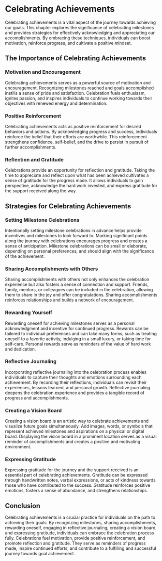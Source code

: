 Celebrating Achievements
=================================

Celebrating achievements is a vital aspect of the journey towards achieving our goals. This chapter explores the significance of celebrating milestones and provides strategies for effectively acknowledging and appreciating our accomplishments. By embracing these techniques, individuals can boost motivation, reinforce progress, and cultivate a positive mindset.

The Importance of Celebrating Achievements
------------------------------------------

### Motivation and Encouragement

Celebrating achievements serves as a powerful source of motivation and encouragement. Recognizing milestones reached and goals accomplished instills a sense of pride and satisfaction. Celebration fuels enthusiasm, ignites passion, and inspires individuals to continue working towards their objectives with renewed energy and determination.

### Positive Reinforcement

Celebrating achievements acts as positive reinforcement for desired behaviors and actions. By acknowledging progress and success, individuals reinforce the belief that their efforts are worthwhile. This reinforcement strengthens confidence, self-belief, and the drive to persist in pursuit of further accomplishments.

### Reflection and Gratitude

Celebrations provide an opportunity for reflection and gratitude. Taking the time to appreciate and reflect upon what has been achieved cultivates a sense of gratitude for the progress made. It allows individuals to gain perspective, acknowledge the hard work invested, and express gratitude for the support received along the way.

Strategies for Celebrating Achievements
---------------------------------------

### Setting Milestone Celebrations

Intentionally setting milestone celebrations in advance helps provide incentives and milestones to look forward to. Marking significant points along the journey with celebrations encourages progress and creates a sense of anticipation. Milestone celebrations can be small or elaborate, depending on personal preferences, and should align with the significance of the achievement.

### Sharing Accomplishments with Others

Sharing accomplishments with others not only enhances the celebration experience but also fosters a sense of connection and support. Friends, family, mentors, or colleagues can be included in the celebration, allowing them to share in the joy and offer congratulations. Sharing accomplishments reinforces relationships and builds a network of encouragement.

### Rewarding Yourself

Rewarding oneself for achieving milestones serves as a personal acknowledgment and incentive for continued progress. Rewards can be tailored to individual preferences and can take many forms, such as treating oneself to a favorite activity, indulging in a small luxury, or taking time for self-care. Personal rewards serve as reminders of the value of hard work and dedication.

### Reflective Journaling

Incorporating reflective journaling into the celebration process enables individuals to capture their thoughts and emotions surrounding each achievement. By recording their reflections, individuals can revisit their experiences, lessons learned, and personal growth. Reflective journaling deepens the celebration experience and provides a tangible record of progress and accomplishments.

### Creating a Vision Board

Creating a vision board is an artistic way to celebrate achievements and visualize future goals simultaneously. Add images, words, or symbols that represent achieved milestones and aspirations on a physical or digital board. Displaying the vision board in a prominent location serves as a visual reminder of accomplishments and creates a positive and motivating environment.

### Expressing Gratitude

Expressing gratitude for the journey and the support received is an essential part of celebrating achievements. Gratitude can be expressed through handwritten notes, verbal expressions, or acts of kindness towards those who have contributed to the success. Gratitude reinforces positive emotions, fosters a sense of abundance, and strengthens relationships.

Conclusion
----------

Celebrating achievements is a crucial practice for individuals on the path to achieving their goals. By recognizing milestones, sharing accomplishments, rewarding oneself, engaging in reflective journaling, creating a vision board, and expressing gratitude, individuals can embrace the celebration process fully. Celebrations fuel motivation, provide positive reinforcement, and promote reflection and gratitude. They serve as reminders of progress made, inspire continued efforts, and contribute to a fulfilling and successful journey towards goal achievement.
